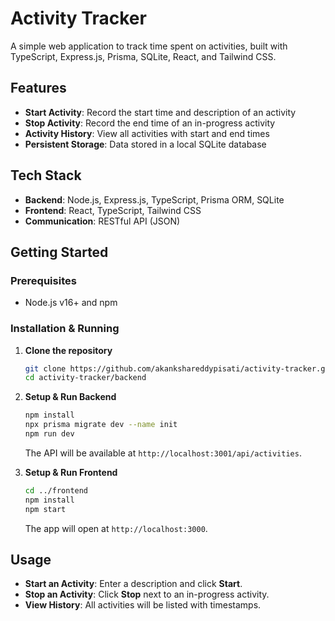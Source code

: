 
# Activity Tracker

A simple web application to track time spent on activities, built with TypeScript, Express.js, Prisma, SQLite, React, and Tailwind CSS.

## Features

* **Start Activity**: Record the start time and description of an activity
* **Stop Activity**: Record the end time of an in-progress activity
* **Activity History**: View all activities with start and end times
* **Persistent Storage**: Data stored in a local SQLite database

## Tech Stack

* **Backend**: Node.js, Express.js, TypeScript, Prisma ORM, SQLite
* **Frontend**: React, TypeScript, Tailwind CSS
* **Communication**: RESTful API (JSON)

## Getting Started

### Prerequisites

* Node.js v16+ and npm

### Installation & Running

1. **Clone the repository**

   ```bash
   git clone https://github.com/akankshareddypisati/activity-tracker.git
   cd activity-tracker/backend
   ```

2. **Setup & Run Backend**

   ```bash
   npm install
   npx prisma migrate dev --name init
   npm run dev
   ```

   The API will be available at `http://localhost:3001/api/activities`.

3. **Setup & Run Frontend**

   ```bash
   cd ../frontend
   npm install
   npm start
   ```

   The app will open at `http://localhost:3000`.

## Usage

* **Start an Activity**: Enter a description and click **Start**.
* **Stop an Activity**: Click **Stop** next to an in-progress activity.
* **View History**: All activities will be listed with timestamps.

